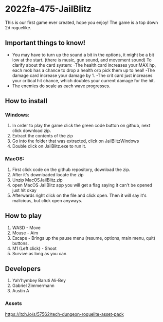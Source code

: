 # 2022fa-475-JailBlitz
This is our first game ever created, hope you enjoy! The game is a top down 2d roguelike.


## Important things to know!
- You may have to turn up the sound a bit in the options, it might be a bit low at the start. (there is music, gun sound, and movement sound)
To clarify about the card system: 
 -The health card increases your MAX hp, each mob has a chance to drop a health orb pick them up to heal!
 -The damage card increase your damage by 1.
 -The crit card just increases your critical hit chance, which doubles your current damage for the hit.
- The enemies do scale as each wave progresses.



## How to install 

### Windows:
1. In order to play the game click the green code button on github, next click download zip.
2. Extract the contents of the zip
3. Go into the folder that was extracted, click on JailBlitzWindows
4. Double click on JailBlitz.exe to run it.


### MacOS:
1. First click code on the github repository, download the zip.
2. After it's downloaded locate the zip
3. Unzip MacOSJailBlitz.zip
4. open MacOS JailBlitz app you will get a flag saying it can't be opened just hit okay
5. Afterwards right click on the file and click open. Then it will say it's malicious, but click open anyways.

## How to play
1. WASD - Move
2. Mouse - Aim
3. Escape - Brings up the pause menu (resume, options, main menu, quit) buttons.
4. M1 (Left click) - Shoot
5. Survive as long as you can.

## Developers
1. Yah'hymbey Baruti Ali-Bey
2. Gabriel Zimmermann
3. Austin A

### Assets
https://itch.io/s/57562/tech-dungeon-roguelite-asset-pack

